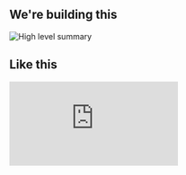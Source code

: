 ## We're building this 
![High level summary](http://openfoodweb.org/foundation/wp-content/uploads/2012/12/OFW-Platform-pic-300x170.png)

## Like this
![Overview](http://openfoodweb.org/foundation/wp-content/uploads/2012/12/OFWF-Platform-Call-for-Volunteers.pdf)